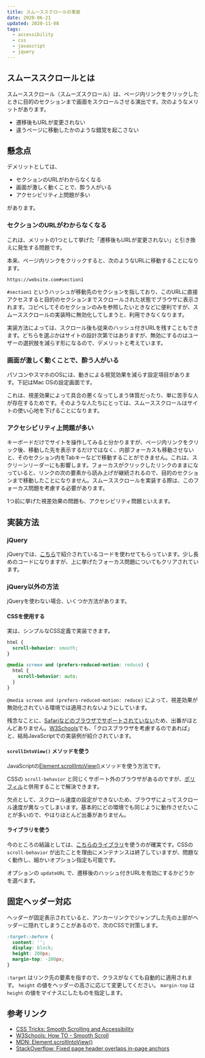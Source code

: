 ```yaml
---
title: スムーススクロールの実装
date: 2020-06-21
updated: 2020-11-08
tags:
  - accessibility
  - css
  - javascript
  - jquery
---
```


## スムーススクロールとは

スムーススクロール（スムーズスクロール）は、ページ内リンクをクリックしたときに目的のセクションまで画面をスクロールさせる演出です。次のようなメリットがあります。

- 遷移後もURLが変更されない
- 違うページに移動したかのような錯覚を起こさない

## 懸念点

デメリットとしては、

- セクションのURLがわからなくなる
- 画面が激しく動くことで、酔う人がいる
- アクセシビリティ上問題が多い

があります。

### セクションのURLがわからなくなる

これは、メリットの1つとして挙げた「遷移後もURLが変更されない」と引き換えに発生する問題です。

本来、ページ内リンクをクリックすると、次のようなURLに移動することになります。

`https://website.com#section1`

`#section1` というハッシュが移動先のセクションを指しており、このURLに直接アクセスすると目的のセクションまでスクロールされた状態でブラウザに表示されます。コピペしてそのセクションのみを参照したいときなどに便利ですが、スムーススクロールの実装時に無効化してしまうと、利用できなくなります。

実装方法によっては、スクロール後も従来のハッシュ付きURLを残すこともできます。どちらを選ぶかはサイトの設計次第ではありますが、無効にするのはユーザーの選択肢を減らす形になるので、デメリットと考えています。

### 画面が激しく動くことで、酔う人がいる

パソコンやスマホのOSには、動きによる視覚効果を減らす設定項目があります。下記はMac OSの設定画面です。

これは、視差効果によって具合の悪くなってしまう体質だったり、単に苦手な人が存在するためです。そのような人たちにとっては、スムーススクロールはサイトの使い心地を下げることになります。

### アクセシビリティ上問題が多い

キーボードだけでサイトを操作してみると分かりますが、ページ内リンクをクリック後、移動した先を表示するだけではなく、内部フォーカスも移動させないと、そのセクション内をTabキーなどで移動することができません。これは、スクリーンリーダーにも影響します。フォーカスがクリックしたリンクのままになっていると、リンクの次の要素から読み上げが継続されるので、目的のセクションまで移動したことになりません。スムーススクロールを実装する際は、このフォーカス問題を考慮する必要があります。

1つ前に挙げた視差効果の問題も、アクセシビリティ問題といえます。

## 実装方法

### jQuery

jQueryでは、[こちら](https://css-tricks.com/snippets/jquery/smooth-scrolling/)で紹介されているコードを使わせてもらっています。少し長めのコードになりますが、上に挙げたフォーカス問題についてもクリアされています。

### jQuery以外の方法

jQueryを使わない場合、いくつか方法があります。

#### CSSを使用する

実は、シンプルなCSS定義で実装できます。

```css
html {
  scroll-behavior: smooth;
}

@media screen and (prefers-reduced-motion: reduce) {
  html {
    scroll-behavior: auto;
  }
}
```

`@media screen and (prefers-reduced-motion: reduce)` によって、視差効果が無効化されている環境では適用されないようにしています。

残念なことに、[Safariなどのブラウザでサポートされていない](https://caniuse.com/#search=scroll-behavior)ため、出番がほとんどありません。[W3Schools](https://www.w3schools.com/howto/howto_css_smooth_scroll.asp)でも、「クロスブラウザを考慮するのであれば」と、結局JavaScriptでの実装例が紹介されています。

#### `scrollIntoView()` メソッドを使う

JavaScriptの[Element.scrollIntoView()](https://developer.mozilla.org/en-US/docs/Web/API/Element/scrollIntoView)メソッドを使う方法です。

CSSの `scroll-behavior` と同じくサポート外のブラウザがあるのですが、[ポリフィル](https://github.com/iamdustan/smoothscroll)と併用することで解決できます。

欠点として、スクロール速度の設定ができないため、ブラウザによってスクロール速度が異なってしまいます。基本的にどの環境でも同じように動作させたいことが多いので、やはりほとんど出番がありません。

#### ライブラリを使う

今のところの結論としては、[こちらのライブラリ](https://github.com/cferdinandi/smooth-scroll)を使うのが確実です。CSSの `scroll-behavior` が出たことを理由にメンテナンスは終了していますが、問題なく動作し、細かいオプション指定も可能です。

オプションの `updateURL` で、遷移後のハッシュ付きURLを有効にするかどうかを選べます。

## 固定ヘッダー対応

ヘッダーが固定表示されていると、アンカーリンクでジャンプした先の上部がヘッダーに隠れてしまうことがあるので、次のCSSで対策します。

```css
:target::before {
  content: '';
  display: block;
  height: 200px;
  margin-top: -200px;
}
```

`:target` はリンク先の要素を指すので、クラスがなくても自動的に適用されます。 `height` の値をヘッダーの高さに応じて変更してください。 `margin-top` は `height` の値をマイナスにしたものを指定します。

## 参考リンク

- [CSS Tricks: Smooth Scrolling and Accessibility](https://css-tricks.com/smooth-scrolling-accessibility/)
- [W3Schools: How TO - Smooth Scroll](https://www.w3schools.com/howto/howto_css_smooth_scroll.asp)
- [MDN: Element.scrollIntoView()](https://developer.mozilla.org/en-US/docs/Web/API/Element/scrollIntoView)
- [StackOverflow: Fixed page header overlaps in-page anchors](https://stackoverflow.com/a/28824157)
